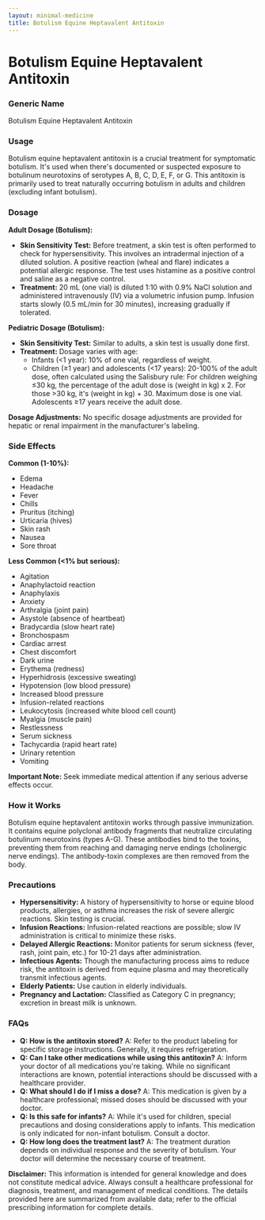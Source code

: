 ```yaml
---
layout: minimal-medicine
title: Botulism Equine Heptavalent Antitoxin
---
```


# Botulism Equine Heptavalent Antitoxin
### Generic Name
Botulism Equine Heptavalent Antitoxin

### Usage
Botulism equine heptavalent antitoxin is a crucial treatment for symptomatic botulism.  It's used when there's documented or suspected exposure to botulinum neurotoxins of serotypes A, B, C, D, E, F, or G.  This antitoxin is primarily used to treat naturally occurring botulism in adults and children (excluding infant botulism).


### Dosage

**Adult Dosage (Botulism):**

* **Skin Sensitivity Test:**  Before treatment, a skin test is often performed to check for hypersensitivity. This involves an intradermal injection of a diluted solution. A positive reaction (wheal and flare) indicates a potential allergic response.  The test uses histamine as a positive control and saline as a negative control.
* **Treatment:** 20 mL (one vial) is diluted 1:10 with 0.9% NaCl solution and administered intravenously (IV) via a volumetric infusion pump. Infusion starts slowly (0.5 mL/min for 30 minutes), increasing gradually if tolerated.

**Pediatric Dosage (Botulism):**

* **Skin Sensitivity Test:** Similar to adults, a skin test is usually done first.
* **Treatment:** Dosage varies with age:
    * Infants (<1 year): 10% of one vial, regardless of weight.
    * Children (≥1 year) and adolescents (<17 years):  20-100% of the adult dose, often calculated using the Salisbury rule:  For children weighing ≤30 kg, the percentage of the adult dose is (weight in kg) x 2. For those >30 kg, it's (weight in kg) + 30.  Maximum dose is one vial.  Adolescents ≥17 years receive the adult dose.

**Dosage Adjustments:**  No specific dosage adjustments are provided for hepatic or renal impairment in the manufacturer's labeling.


### Side Effects

**Common (1-10%):**

* Edema
* Headache
* Fever
* Chills
* Pruritus (itching)
* Urticaria (hives)
* Skin rash
* Nausea
* Sore throat

**Less Common (<1% but serious):**

* Agitation
* Anaphylactoid reaction
* Anaphylaxis
* Anxiety
* Arthralgia (joint pain)
* Asystole (absence of heartbeat)
* Bradycardia (slow heart rate)
* Bronchospasm
* Cardiac arrest
* Chest discomfort
* Dark urine
* Erythema (redness)
* Hyperhidrosis (excessive sweating)
* Hypotension (low blood pressure)
* Increased blood pressure
* Infusion-related reactions
* Leukocytosis (increased white blood cell count)
* Myalgia (muscle pain)
* Restlessness
* Serum sickness
* Tachycardia (rapid heart rate)
* Urinary retention
* Vomiting


**Important Note:** Seek immediate medical attention if any serious adverse effects occur.


### How it Works

Botulism equine heptavalent antitoxin works through passive immunization. It contains equine polyclonal antibody fragments that neutralize circulating botulinum neurotoxins (types A-G).  These antibodies bind to the toxins, preventing them from reaching and damaging nerve endings (cholinergic nerve endings). The antibody-toxin complexes are then removed from the body.


### Precautions

* **Hypersensitivity:**  A history of hypersensitivity to horse or equine blood products, allergies, or asthma increases the risk of severe allergic reactions.  Skin testing is crucial.
* **Infusion Reactions:**  Infusion-related reactions are possible; slow IV administration is critical to minimize these risks.
* **Delayed Allergic Reactions:**  Monitor patients for serum sickness (fever, rash, joint pain, etc.) for 10-21 days after administration.
* **Infectious Agents:** Though the manufacturing process aims to reduce risk, the antitoxin is derived from equine plasma and may theoretically transmit infectious agents.
* **Elderly Patients:** Use caution in elderly individuals.
* **Pregnancy and Lactation:** Classified as Category C in pregnancy; excretion in breast milk is unknown.

### FAQs

* **Q: How is the antitoxin stored?** A: Refer to the product labeling for specific storage instructions. Generally, it requires refrigeration.
* **Q: Can I take other medications while using this antitoxin?** A: Inform your doctor of all medications you're taking. While no significant interactions are known, potential interactions should be discussed with a healthcare provider.
* **Q:  What should I do if I miss a dose?** A: This medication is given by a healthcare professional; missed doses should be discussed with your doctor.
* **Q: Is this safe for infants?** A:  While it's used for children, special precautions and dosing considerations apply to infants.  This medication is only indicated for non-infant botulism.  Consult a doctor.
* **Q: How long does the treatment last?** A: The treatment duration depends on individual response and the severity of botulism. Your doctor will determine the necessary course of treatment.


**Disclaimer:** This information is intended for general knowledge and does not constitute medical advice. Always consult a healthcare professional for diagnosis, treatment, and management of medical conditions.  The details provided here are summarized from available data; refer to the official prescribing information for complete details.
